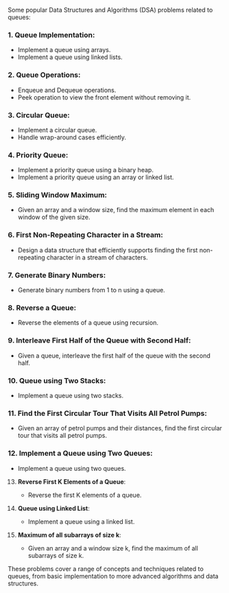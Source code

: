 Some popular Data Structures and Algorithms (DSA) problems related to queues:

### 1. Queue Implementation:
- Implement a queue using arrays.
- Implement a queue using linked lists.

### 2. Queue Operations:
- Enqueue and Dequeue operations.
- Peek operation to view the front element without removing it.

### 3. Circular Queue:
- Implement a circular queue.
- Handle wrap-around cases efficiently.

### 4. Priority Queue:
- Implement a priority queue using a binary heap.
- Implement a priority queue using an array or linked list.

### 5. Sliding Window Maximum:
- Given an array and a window size, find the maximum element in each window of the given size.

### 6. First Non-Repeating Character in a Stream:
- Design a data structure that efficiently supports finding the first non-repeating character in a stream of characters.

### 7. Generate Binary Numbers:
- Generate binary numbers from 1 to n using a queue.

### 8. Reverse a Queue:
- Reverse the elements of a queue using recursion.

### 9. Interleave First Half of the Queue with Second Half:
- Given a queue, interleave the first half of the queue with the second half.

### 10. Queue using Two Stacks:
- Implement a queue using two stacks.

### 11. Find the First Circular Tour That Visits All Petrol Pumps:
- Given an array of petrol pumps and their distances, find the first circular tour that visits all petrol pumps.

### 12. Implement a Queue using Two Queues:
- Implement a queue using two queues.

13. **Reverse First K Elements of a Queue**:
    - Reverse the first K elements of a queue.

14. **Queue using Linked List**:
    - Implement a queue using a linked list.

15. **Maximum of all subarrays of size k**:
    - Given an array and a window size k, find the maximum of all subarrays of size k.

These problems cover a range of concepts and techniques related to queues, from basic implementation to more advanced algorithms and data structures.